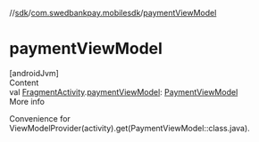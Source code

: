 //[sdk](../../index.md)/[com.swedbankpay.mobilesdk](index.md)/[paymentViewModel](payment-view-model.md)



# paymentViewModel  
[androidJvm]  
Content  
val [FragmentActivity](https://developer.android.com/reference/kotlin/androidx/fragment/app/FragmentActivity.html).[paymentViewModel](payment-view-model.md): [PaymentViewModel](-payment-view-model/index.md)  
More info  


Convenience for ViewModelProvider(activity).get(PaymentViewModel::class.java).

  



